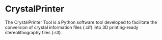 # CrystalPrinter
The CrystalPrinter Tool is a Python software tool developed to facilitate the conversion of crystal information files (.cif) into 3D printing-ready stereolithography files (.stl).
